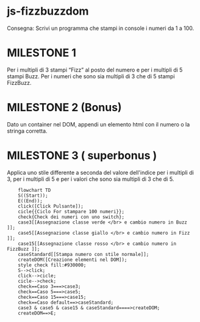 # js-fizzbuzzdom

Consegna:
Scrivi un programma che stampi in console i numeri da 1 a 100.
# MILESTONE 1
Per i multipli di 3 stampi “Fizz” al posto del numero e per i multipli di 5 stampi Buzz.
Per i numeri che sono sia multipli di 3 che di 5 stampi FizzBuzz.
# MILESTONE 2 (Bonus)
Dato un container nel DOM, appendi un elemento html con il numero o la stringa corretta.

# MILESTONE 3 ( superbonus )
Applica uno stile differente a seconda del valore dell'indice per i multipli di 3, per i multipli di 5 e per i valori che sono sia multipli di 3 che di 5.

```mermaid
    flowchart TD
    S((Start));
    E((End));
    click([Click Pulsante]);
    cicle{{Ciclo For stampare 100 numeri}};
    check{Check dei numeri con uno switch};
    case3[[Assegnazione classe verde </br> e cambio numero in Buzz  ]];
    case5[[Assegnazione classe giallo </br> e cambio numero in Fizz ]];
    case15[[Assegnazione classe rosso </br> e cambio numero in FizzBuzz ]];
    caseStandard[[Stampa numero con stile normale]];
    createDOM([Creazione elementi nel DOM]);
    style check fill:#930000; 
    S-->click;
    click-->cicle;
    cicle-->check;
    check==Caso 3===>case3;
    check==Caso 5===>case5;
    check==Caso 15===>case15;
    check==Caso default==>caseStandard;
    case3 & case5 & case15 & caseStandard====>createDOM;
    createDOM==>E;   
```